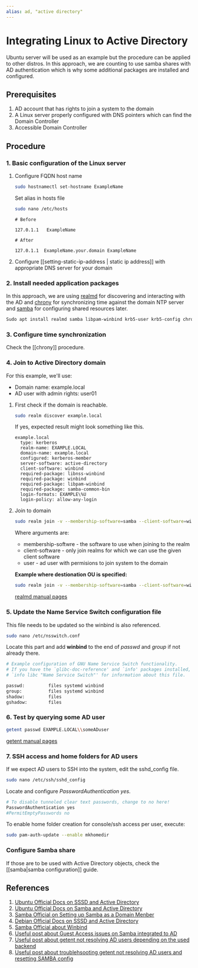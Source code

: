 ```yaml
---
alias: ad, "active directory"
---
```

# Integrating Linux to Active Directory

Ubuntu server will be used as an example but the procedure can be applied to other distros. In this approach, we are counting to use samba shares with AD authentication which is why some additional packages are installed and configured.

## Prerequisites

1. AD account that has rights to join a system to the domain
2. A Linux server properly configured with DNS pointers which can find the Domain Controller
3. Accessible Domain Controller

## Procedure

### 1. Basic configuration of the Linux server

1. Configure FQDN host name
   
	```bash
	sudo hostnamectl set-hostname ExampleName
	```
	
	Set alias in hosts file
	```bash
	sudo nano /etc/hosts
	```
	```text
	# Before
	
	127.0.1.1   ExampleName

	# After

	127.0.1.1  ExampleName.your.domain ExampleName
	```
	
2.  Configure [[setting-static-ip-address | static ip address]] with appropriate DNS server for your domain

### 2. Install needed application packages

In this approach, we are using [realmd](https://www.freedesktop.org/software/realmd/) for discovering and interacting with the AD and [chrony](https://chrony.tuxfamily.org/) for synchronizing time against the domain NTP server and [samba](https://www.samba.org/) for configuring shared resources later.

```bash
Sudo apt install realmd samba libpam-winbind krb5-user krb5-config chrony
```


### 3. Configure time synchronization

Check the [[chrony]] procedure.

### 4. Join to Active Directory domain

For this example, we'll use:
- Domain name: example.local
- AD user with admin rights: user01

1. First check if the domain is reachable.

	```bash
	sudo realm discover example.local
	```
	
	If yes, expected result might look something like this.
	
	```text
	example.local
	  type: kerberos
	  realm-name: EXAMPLE.LOCAL
	  domain-name: example.local
	  configured: kerberos-member
	  server-software: active-directory
	  client-software: winbind
	  required-package: libnss-winbind
	  required-package: winbind
	  required-package: libpam-winbind
	  required-package: samba-common-bin
	  login-formats: EXAMPLE\%U
	  login-policy: allow-any-login
	```

2. Join to domain
   
	```bash
	sudo realm join -v --membership-software=samba --client-software=winbind --user=user01 example.local
	```
	
	Where arguments are:
	- membership-softwre - the software to use when joining to the realm
	- client-software - only join realms for which we can use the given client software
	- user - ad user with permisions to join system to the domain
	
	**Example where destionation OU is specified:**
	
	```bash
	sudo realm join -v --membership-software=samba --client-software=winbind --user=user01 --computer-ou="OU=Linux Servers,OU=Servers,DC=example,DC=local" example.local
	```
	
	[realmd manual pages](https://freedesktop.org/software/realmd/docs/realm.html)


### 5. Update the Name Service Switch configuration file

This file needs to be updated so the winbind is also referenced.

```bash
sudo nano /etc/nsswitch.conf
```

Locate this part and add **winbind** to the end of *passwd* and *group* if not already there.

```bash
# Example configuration of GNU Name Service Switch functionality.
# If you have the `glibc-doc-reference' and `info' packages installed, try:
# `info libc "Name Service Switch"' for information about this file.

passwd:         files systemd winbind
group:          files systemd winbind
shadow:         files
gshadow:        files
```


### 6. Test by querying some AD user

```bash
getent passwd EXAMPLE.LOCAL\\someADuser
```

[getent manual pages](https://www.unixtutorial.org/commands/getent)

### 7. SSH access and home folders for AD users

If we expect AD users to SSH into the system, edit the sshd_config file.
   
   ```bash
   sudo nano /etc/ssh/sshd_config
   ```
   
Locate and configure *PasswordAuthentication yes*.

```bash
# To disable tunneled clear text passwords, change to no here!
PasswordAuthentication yes
#PermitEmptyPasswords no
```
   
To enable home folder creation for console/ssh access per user, execute:

```bash
sudo pam-auth-update --enable mkhomedir
```


### Configure Samba share

If those are to be used with Active Directory objects, check the [[samba|samba configuration]] guide.

## References

1. [Ubuntu Official Docs on SSSD and Active Directory](https://ubuntu.com/server/docs/service-sssd-ad)
2. [Ubuntu Official Docs on Samba and Active Directory](https://ubuntu.com/server/docs/samba-active-directory)
3. [Samba Official on Setting up Samba as a Domain Menber](https://wiki.samba.org/index.php/Setting_up_Samba_as_a_Domain_Member)
4. [Debian Official Docs on SSSD and Active Directory](https://wiki.debian.org/AuthenticatingLinuxWithActiveDirectorySssd)
5. [Samba Official about Winbind](https://www.samba.org/~ab/output/htmldocs/Samba3-HOWTO/winbind.html)
6. [Useful post about Guest Access issues on Samba integrated to AD](https://serverfault.com/questions/984385/guest-share-for-domain-integrated-samba-server)
7. [Useful post about getent not resolving AD users depending on the used backend](https://forums.freebsd.org/threads/samba-ad-getent-passwd-doesnt-return-domain-users.62554/)
8. [Useful post about troublehsooting getent not resolving AD users and resetting SAMBA config](https://www.claudiokuenzler.com/blog/1066/samba-getent-passwd-no-active-directory-users-wbinfo-works)







